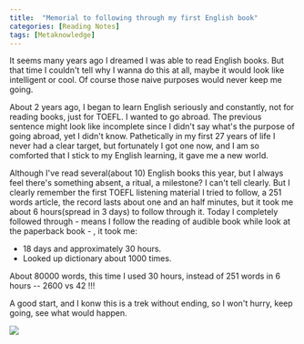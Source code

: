 ```yaml
---
title:  "Memorial to following through my first English book"
categories: [Reading Notes]
tags: [Metaknowledge]
---
```


It seems many years ago I dreamed I was able to read English books. But that time I couldn't tell why I wanna do this at all, maybe it would look like intelligent or cool. Of course those naive purposes would never keep me going.

About 2 years ago, I began to learn English seriously and constantly, not for reading books, just for TOEFL. I wanted to go abroad. The previous sentence might look like incomplete since I didn't say what's the purpose of going abroad, yet I didn't know. Pathetically in my first 27 years of life I never had a clear target, but fortunately I got one now, and I am so comforted that I stick to my English learning, it gave me a new world.

Although I've read several(about 10) English books this year, but I always feel there's something absent, a ritual, a milestone? I can't tell clearly. But I clearly remember the first TOEFL listening material I tried to follow, a 251 words article, the record lasts about one and an half minutes, but it took me about 6 hours(spread in 3 days) to follow through it. Today I completely followed through - means I follow the reading of audible book while look at the paperback book - <Eyes wide open>, it took me:

- 18 days and approximately 30 hours.
- Looked up dictionary about 1000 times.

About 80000 words, this time I used 30 hours, instead of 251 words in 6 hours -- 2600 vs 42 !!!

A good start, and I konw this is a trek without ending, so I won't hurry, keep going, see what would happen.

![](https://s3-ap-southeast-1.amazonaws.com/image-for-articles/image-bucket-1/IMG_6931.jpg
)
